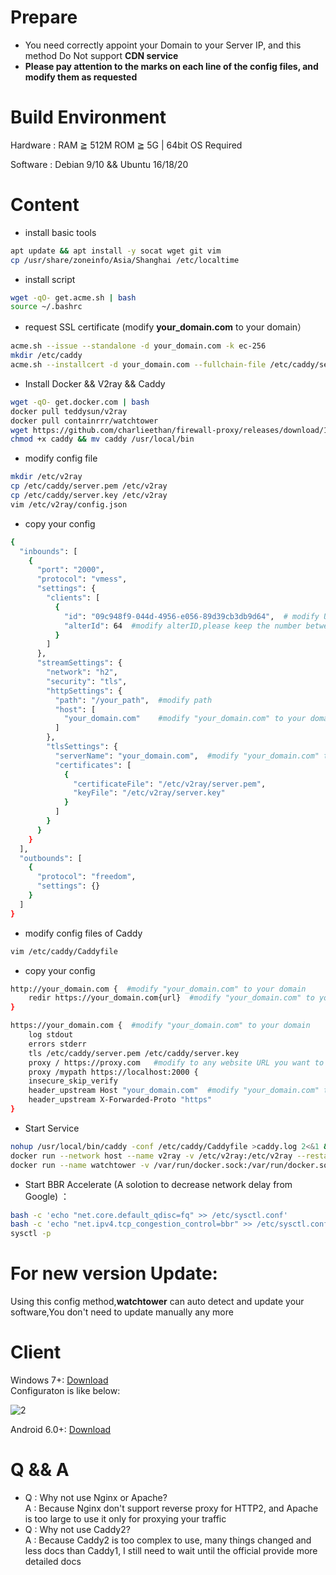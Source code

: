 # Prepare
- You need correctly appoint your Domain to your Server IP, and this method Do Not support **CDN service**    
- **Please pay attention to the marks on each line of the config files, and modify them as requested**
# Build Environment
Hardware : RAM ≧ 512M ROM ≧ 5G | 64bit OS Required			

Software : Debian 9/10 && Ubuntu 16/18/20
# Content
- install basic tools
```bash
apt update && apt install -y socat wget git vim     
cp /usr/share/zoneinfo/Asia/Shanghai /etc/localtime
```
- install script  
```bash
wget -qO- get.acme.sh | bash 
source ~/.bashrc
```
- request SSL certificate (modify **your_domain.com** to your domain）
```bash
acme.sh --issue --standalone -d your_domain.com -k ec-256
mkdir /etc/caddy
acme.sh --installcert -d your_domain.com --fullchain-file /etc/caddy/server.pem --key-file /etc/caddy/server.key --ecc
```
- Install Docker && V2ray && Caddy
```bash
wget -qO- get.docker.com | bash
docker pull teddysun/v2ray
docker pull containrrr/watchtower
wget https://github.com/charlieethan/firewall-proxy/releases/download/1.0.5/caddy
chmod +x caddy && mv caddy /usr/local/bin
```
- modify config file 
```bash
mkdir /etc/v2ray
cp /etc/caddy/server.pem /etc/v2ray
cp /etc/caddy/server.key /etc/v2ray
vim /etc/v2ray/config.json
```
- copy your config  
```bash
{
  "inbounds": [
    {
      "port": "2000",
      "protocol": "vmess",
      "settings": {
        "clients": [
          {
            "id": "09c948f9-044d-4956-e056-89d39cb3db9d64",  # modify UUID,you can generate one from https://www.uuidgenerator.net/
            "alterId": 64  #modify alterID,please keep the number between 0~300
          }
        ]
      },
      "streamSettings": {
        "network": "h2",
        "security": "tls",
        "httpSettings": {
          "path": "/your_path",  #modify path
          "host": [
            "your_domain.com"    #modify "your_domain.com" to your domain
          ]
        },
        "tlsSettings": {
          "serverName": "your_domain.com",  #modify "your_domain.com" to your domain
          "certificates": [
            {
              "certificateFile": "/etc/v2ray/server.pem",
              "keyFile": "/etc/v2ray/server.key"
            }
          ]
        }
      }
    }
  ],
  "outbounds": [
    {
      "protocol": "freedom",
      "settings": {}
    }
  ]
}
```
- modify config files of Caddy
```bash
vim /etc/caddy/Caddyfile
```
- copy your config  
```bash
http://your_domain.com {  #modify "your_domain.com" to your domain
    redir https://your_domain.com{url}  #modify "your_domain.com" to your domain
}

https://your_domain.com {  #modify "your_domain.com" to your domain
    log stdout
    errors stderr
    tls /etc/caddy/server.pem /etc/caddy/server.key
    proxy / https://proxy.com   #modify to any website URL you want to disguise
    proxy /mypath https://localhost:2000 {
    insecure_skip_verify
    header_upstream Host "your_domain.com"  #modify "your_domain.com" to your domain
    header_upstream X-Forwarded-Proto "https"
}
```
- Start Service  
```bash 
nohup /usr/local/bin/caddy -conf /etc/caddy/Caddyfile >caddy.log 2<&1 &
docker run --network host --name v2ray -v /etc/v2ray:/etc/v2ray --restart=always -d teddysun/v2ray
docker run --name watchtower -v /var/run/docker.sock:/var/run/docker.sock --restart unless-stopped -d containrrr/watchtower --cleanup
```
- Start BBR Accelerate (A solotion to decrease network delay from Google) ：
```bash
bash -c 'echo "net.core.default_qdisc=fq" >> /etc/sysctl.conf'
bash -c 'echo "net.ipv4.tcp_congestion_control=bbr" >> /etc/sysctl.conf'
sysctl -p
```
# For new version Update:
Using this config method,**watchtower** can auto detect and update your software,You don't need to update manually any more

# Client
Windows 7+: [Download](https://github.com/2dust/v2rayN/releases)    
Configuraton is like below:   


![2](https://github.com/charlieethan/firewall-proxy/blob/master/photos/2.jpg)


Android 6.0+: [Download](https://github.com/2dust/v2rayNG/releases) 
# Q && A
- Q : Why not use Nginx or Apache?      
A : Because Nginx don't support reverse proxy for HTTP2, and Apache is too large to use it only for proxying your traffic    
- Q : Why not use Caddy2?     
A : Because Caddy2 is too complex to use, many things changed and less docs than Caddy1, I still need to wait until the official provide more detailed docs   